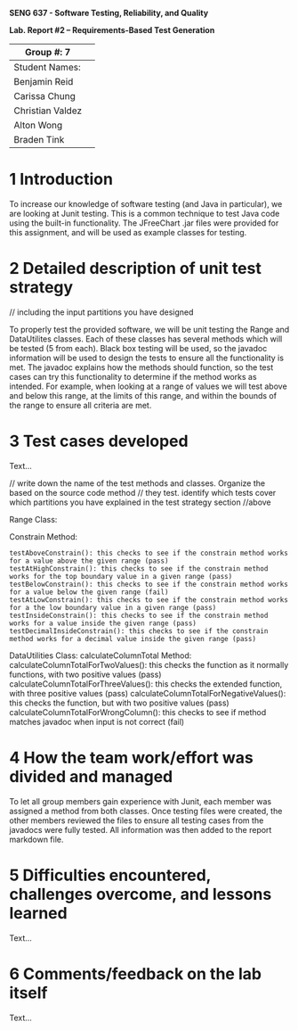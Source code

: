 **SENG 637 - Software Testing, Reliability, and Quality**

**Lab. Report \#2 – Requirements-Based Test Generation**

| Group \#: 7     |     |
| -------------- | --- |
| Student Names: |     |
| Benjamin Reid               |     |
| Carissa Chung               |     |
| Christian Valdez               |     |
| Alton Wong               |     |
| Braden Tink               |     |

# 1 Introduction

To increase our knowledge of software testing (and Java in particular), we are looking at Junit testing. This is a common technique to test Java code using the built-in functionality. The JFreeChart .jar files were provided for this assignment, and will be used as example classes for testing. 

# 2 Detailed description of unit test strategy

// including the input partitions you have designed

To properly test the provided software, we will be unit testing the Range and DataUtilites classes. Each of these classes has several methods which will be tested (5 from each). Black box testing will be used, so the javadoc information will be used to design the tests to ensure all the functionality is met. The javadoc explains how the methods should function, so the test cases can try this functionality to determine if the method works as intended. For example, when looking at a range of values we will test above and below this range, at the limits of this range, and within the bounds of the range to ensure all criteria are met. 

# 3 Test cases developed

Text…

// write down the name of the test methods and classes. Organize the based on
the source code method // they test. identify which tests cover which partitions
you have explained in the test strategy section //above

Range Class:

  Constrain Method:
  
    testAboveConstrain(): this checks to see if the constrain method works for a value above the given range (pass)
    testAtHighConstrain(): this checks to see if the constrain method works for the top boundary value in a given range (pass)
    testBelowConstrain(): this checks to see if the constrain method works for a value below the given range (fail)
    testAtLowConstrain(): this checks to see if the constrain method works for a the low boundary value in a given range (pass)
    testInsideConstrain(): this checks to see if the constrain method works for a value inside the given range (pass)
    testDecimalInsideConstrain(): this checks to see if the constrain method works for a decimal value inside the given range (pass)



DataUtilities Class:
  calculateColumnTotal Method:
    calculateColumnTotalForTwoValues(): this checks the function as it normally functions, with two positive values (pass)
    calculateColumnTotalForThreeValues(): this checks the extended function, with three positive values (pass)
    calculateColumnTotalForNegativeValues(): this checks the function, but with two positive values (pass)
    calculateColumnTotalForWrongColumn(): this checks to see if method matches javadoc when input is not correct (fail)

# 4 How the team work/effort was divided and managed

To let all group members gain experience with Junit, each member was assigned a method from both classes. Once testing files were created, the other members reviewed the files to ensure all testing cases from the javadocs were fully tested. All information was then added to the report markdown file.

# 5 Difficulties encountered, challenges overcome, and lessons learned

Text…

# 6 Comments/feedback on the lab itself

Text…
